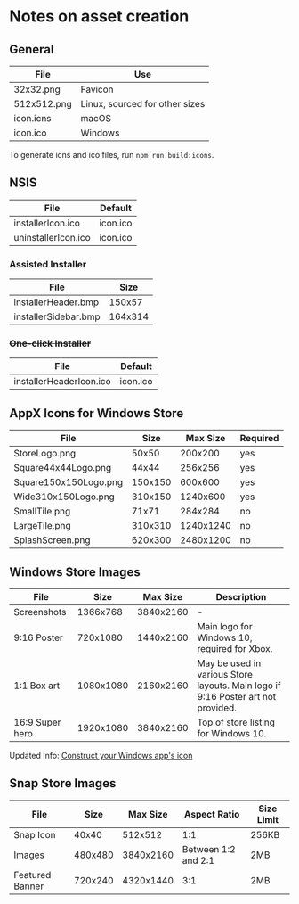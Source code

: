 # Notes on asset creation

## General

| File        | Use                            |
| ----------- | ------------------------------ |
| 32x32.png   | Favicon                        |
| 512x512.png | Linux, sourced for other sizes |
| icon.icns   | macOS                          |
| icon.ico    | Windows                        |

To generate icns and ico files, run `npm run build:icons`.

## NSIS

| File                | Default  |
| ------------------- | -------- |
| installerIcon.ico   | icon.ico |
| uninstallerIcon.ico | icon.ico |

### Assisted Installer

| File                 | Size    |
| -------------------- | ------- |
| installerHeader.bmp  | 150x57  |
| installerSidebar.bmp | 164x314 |

### ~~One-click Installer~~

| File                    | Default  |
| ----------------------- | -------- |
| installerHeaderIcon.ico | icon.ico |

## AppX Icons for Windows Store

| File                  | Size    | Max Size  | Required |
| --------------------- | ------- | --------- | -------- |
| StoreLogo.png         | 50x50   | 200x200   | yes      |
| Square44x44Logo.png   | 44x44   | 256x256   | yes      |
| Square150x150Logo.png | 150x150 | 600x600   | yes      |
| Wide310x150Logo.png   | 310x150 | 1240x600  | yes      |
| SmallTile.png         | 71x71   | 284x284   | no       |
| LargeTile.png         | 310x310 | 1240x1240 | no       |
| SplashScreen.png      | 620x300 | 2480x1200 | no       |

## Windows Store Images

| File            | Size      | Max Size  | Description                                                                      |
| --------------- | --------- | --------- | -------------------------------------------------------------------------------- |
| Screenshots     | 1366x768  | 3840x2160 | -                                                                                |
| 9:16 Poster     | 720x1080  | 1440x2160 | Main logo for Windows 10, required for Xbox.                                     |
| 1:1 Box art     | 1080x1080 | 2160x2160 | May be used in various Store layouts. Main logo if 9:16 Poster art not provided. |
| 16:9 Super hero | 1920x1080 | 3840x2160 | Top of store listing for Windows 10.                                             |

Updated Info: [Construct your Windows app's icon](https://learn.microsoft.com/en-us/windows/apps/design/style/iconography/app-icon-construction)

## Snap Store Images

| File            | Size    | Max Size  | Aspect Ratio        | Size Limit |
| --------------- | ------- | --------- | ------------------- | ---------- |
| Snap Icon       | 40x40   | 512x512   | 1:1                 | 256KB      |
| Images          | 480x480 | 3840x2160 | Between 1:2 and 2:1 | 2MB        |
| Featured Banner | 720x240 | 4320x1440 | 3:1                 | 2MB        |
